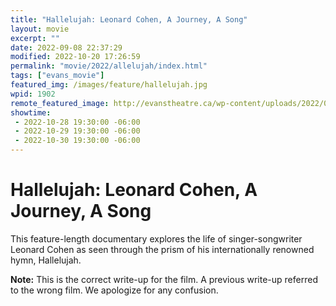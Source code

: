 ```yaml
---
title: "Hallelujah: Leonard Cohen, A Journey, A Song"
layout: movie
excerpt: ""
date: 2022-09-08 22:37:29
modified: 2022-10-20 17:26:59
permalink: "movie/2022/allelujah/index.html"
tags: ["evans_movie"]
featured_img: /images/feature/hallelujah.jpg
wpid: 1902
remote_featured_image: http://evanstheatre.ca/wp-content/uploads/2022/09/hallelujah.jpg
showtime: 
 - 2022-10-28 19:30:00 -06:00
 - 2022-10-29 19:30:00 -06:00
 - 2022-10-30 19:30:00 -06:00
---
```


# Hallelujah: Leonard Cohen, A Journey, A Song

This feature-length documentary explores the life of singer-songwriter Leonard Cohen as seen through the prism of his internationally renowned hymn, Hallelujah.

**Note:** This is the correct write-up for the film. A previous write-up referred to the wrong film. We apologize for any confusion.